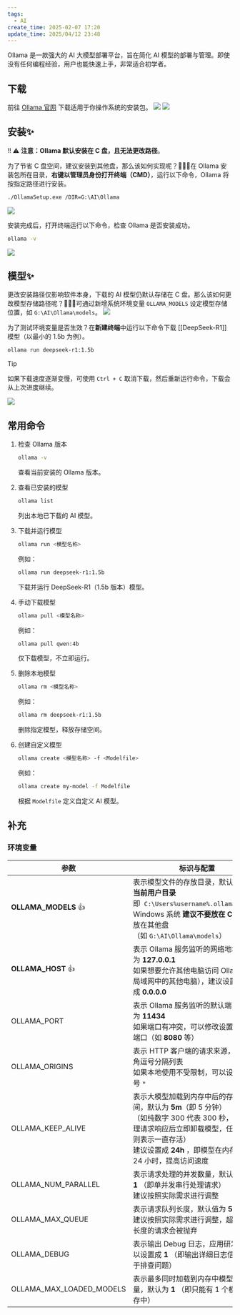 ```yaml
---
tags:
  - AI
create_time: 2025-02-07 17:20
update_time: 2025/04/12 23:48
---
```


Ollama 是一款强大的 AI 大模型部署平台，旨在简化 AI 模型的部署与管理。即使没有任何编程经验，用户也能快速上手，非常适合初学者。

## 下载

前往 [Ollama 官网](https://ollama.com/) 下载适用于你操作系统的安装包。
![](https://img.xiaorang.fun/202502061908780.png)
![](https://img.xiaorang.fun/202502061910636.png)

## 安装✨

‼️ ⚠️ **注意：Ollama 默认安装在 C 盘，且无法更改路径**。

为了节省 C 盘空间，建议安装到其他盘，那么该如何实现呢？🌠🌠🌠在 Ollama 安装包所在目录，**右键以管理员身份打开终端（CMD）**，运行以下命令，Ollama 将按指定路径进行安装。

```bash
./OllamaSetup.exe /DIR=G:\AI\Ollama
```

![](https://img.xiaorang.fun/202502091304351.png)

安装完成后，打开终端运行以下命令，检查 Ollama 是否安装成功。

```bash
ollama -v
```

![](https://img.xiaorang.fun/202502061915898.png)

## 模型✨

更改安装路径仅影响软件本身，下载的 AI 模型仍默认存储在 C 盘。那么该如何更改模型存储路径呢？🚀🚀🚀可通过新增系统环境变量 `OLLAMA_MODELS` 设定模型存储位置，如 `G:\AI\Ollama\models`。
![](https://img.xiaorang.fun/202502091726354.png)

为了测试环境变量是否生效？在**新建终端**中运行以下命令下载 [[DeepSeek-R1]] 模型（以最小的 1.5b 为例）。

```bash
ollama run deepseek-r1:1.5b
```

> [!tip]
> 如果下载速度逐渐变慢，可使用 `Ctrl + C` 取消下载，然后重新运行命令，下载会从上次进度继续。

![](https://img.xiaorang.fun/202502091754444.png)

## 常用命令

1. 检查 Ollama 版本

	```bash
	ollama -v
	```

	查看当前安装的 Ollama 版本。

2. 查看已安装的模型

	```bash
	ollama list
	```

	列出本地已下载的 AI 模型。

3. 下载并运行模型

	```bash
	ollama run <模型名称>
	```

	例如：

	```bash
	ollama run deepseek-r1:1.5b
	```

	下载并运行 DeepSeek-R1（1.5b 版本）模型。

4. 手动下载模型

	```bash
	ollama pull <模型名称>
	```

	例如：

	```bash
	ollama pull qwen:4b  
	```

	仅下载模型，不立即运行。

5. 删除本地模型

	```bash
	ollama rm <模型名称>
	```

	例如：

	```bash
	ollama rm deepseek-r1:1.5b
	```

	删除指定模型，释放存储空间。

6. 创建自定义模型

	```bash
	ollama create <模型名称> -f <Modelfile>
	```

	例如：

	```bash
	ollama create my-model -f Modelfile
	```

	根据 `Modelfile` 定义自定义 AI 模型。

## 补充

### 环境变量

| 参数                       | 标识与配置                                                                                                                                  |
| ------------------------ | -------------------------------------------------------------------------------------------------------------------------------------- |
| **OLLAMA_MODELS** 👍     | 表示模型文件的存放目录，默认目录为**当前用户目录**即  `C:\Users%username%.ollama\models`  <br>Windows 系统 **建议不要放在 C 盘**，可放在其他盘（如 `G:\AI\Ollama\models`）        |
| **OLLAMA_HOST** 👍       | 表示 Ollama 服务监听的网络地址，默认为 **127.0.0.1**   <br>如果想要允许其他电脑访问 Ollama（如局域网中的其他电脑），建议设置成 **0.0.0.0**                                          |
| OLLAMA_PORT              | 表示 Ollama 服务监听的默认端口，默认为 **11434**   <br>如果端口有冲突，可以修改设置成其他端口（如 **8080** 等）                                                              |
| OLLAMA_ORIGINS           | 表示 HTTP 客户端的请求来源，使用半角逗号分隔列表  <br>如果本地使用不受限制，可以设置成星号 `*`                                                                                |
| OLLAMA_KEEP_ALIVE        | 表示大模型加载到内存中后的存活时间，默认为 **5m**（即 5 分钟）  <br>（如纯数字 300 代表 300 秒，0 代表处理请求响应后立即卸载模型，任何负数则表示一直存活）  <br>建议设置成 **24h** ，即模型在内存中保持 24 小时，提高访问速度 |
| OLLAMA_NUM_PARALLEL      | 表示请求处理的并发数量，默认为 **1** （即单并发串行处理请求）  <br>建议按照实际需求进行调整                                                                                   |
| OLLAMA_MAX_QUEUE         | 表示请求队列长度，默认值为 **512**  <br>建议按照实际需求进行调整，超过队列长度的请求会被抛弃                                                                                  |
| OLLAMA_DEBUG             | 表示输出 Debug 日志，应用研发阶段可以设置成 **1** （即输出详细日志信息，便于排查问题）                                                                                     |
| OLLAMA_MAX_LOADED_MODELS | 表示最多同时加载到内存中模型的数量，默认为 **1** （即只能有 1 个模型在内存中）                                                                                           |
